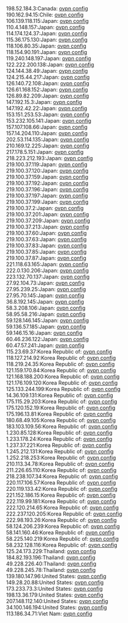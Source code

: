 198.52.184.3:Canada: [ovpn config](vpn/198_52_184_3.ovpn)  
190.162.94.15:Chile: [ovpn config](vpn/190_162_94_15.ovpn)  
106.139.118.115:Japan: [ovpn config](vpn/106_139_118_115.ovpn)  
110.4.148.157:Japan: [ovpn config](vpn/110_4_148_157.ovpn)  
114.174.124.37:Japan: [ovpn config](vpn/114_174_124_37.ovpn)  
115.36.175.130:Japan: [ovpn config](vpn/115_36_175_130.ovpn)  
118.106.80.35:Japan: [ovpn config](vpn/118_106_80_35.ovpn)  
118.154.90.191:Japan: [ovpn config](vpn/118_154_90_191.ovpn)  
119.240.148.197:Japan: [ovpn config](vpn/119_240_148_197.ovpn)  
122.222.200.138:Japan: [ovpn config](vpn/122_222_200_138.ovpn)  
124.144.38.49:Japan: [ovpn config](vpn/124_144_38_49.ovpn)  
124.215.44.217:Japan: [ovpn config](vpn/124_215_44_217.ovpn)  
126.140.72.108:Japan: [ovpn config](vpn/126_140_72_108.ovpn)  
126.61.168.152:Japan: [ovpn config](vpn/126_61_168_152.ovpn)  
126.89.82.209:Japan: [ovpn config](vpn/126_89_82_209.ovpn)  
147.192.15.3:Japan: [ovpn config](vpn/147_192_15_3.ovpn)  
147.192.42.22:Japan: [ovpn config](vpn/147_192_42_22.ovpn)  
153.151.253.53:Japan: [ovpn config](vpn/153_151_253_53.ovpn)  
153.232.105.141:Japan: [ovpn config](vpn/153_232_105_141.ovpn)  
157.107.108.66:Japan: [ovpn config](vpn/157_107_108_66.ovpn)  
157.14.204.110:Japan: [ovpn config](vpn/157_14_204_110.ovpn)  
202.53.114.135:Japan: [ovpn config](vpn/202_53_114_135.ovpn)  
210.169.12.225:Japan: [ovpn config](vpn/210_169_12_225.ovpn)  
217.178.5.151:Japan: [ovpn config](vpn/217_178_5_151.ovpn)  
218.223.212.193:Japan: [ovpn config](vpn/218_223_212_193.ovpn)  
219.100.37.119:Japan: [ovpn config](vpn/219_100_37_119.ovpn)  
219.100.37.120:Japan: [ovpn config](vpn/219_100_37_120.ovpn)  
219.100.37.159:Japan: [ovpn config](vpn/219_100_37_159.ovpn)  
219.100.37.192:Japan: [ovpn config](vpn/219_100_37_192.ovpn)  
219.100.37.196:Japan: [ovpn config](vpn/219_100_37_196.ovpn)  
219.100.37.197:Japan: [ovpn config](vpn/219_100_37_197.ovpn)  
219.100.37.199:Japan: [ovpn config](vpn/219_100_37_199.ovpn)  
219.100.37.2:Japan: [ovpn config](vpn/219_100_37_2.ovpn)  
219.100.37.201:Japan: [ovpn config](vpn/219_100_37_201.ovpn)  
219.100.37.209:Japan: [ovpn config](vpn/219_100_37_209.ovpn)  
219.100.37.213:Japan: [ovpn config](vpn/219_100_37_213.ovpn)  
219.100.37.60:Japan: [ovpn config](vpn/219_100_37_60.ovpn)  
219.100.37.63:Japan: [ovpn config](vpn/219_100_37_63.ovpn)  
219.100.37.83:Japan: [ovpn config](vpn/219_100_37_83.ovpn)  
219.100.37.85:Japan: [ovpn config](vpn/219_100_37_85.ovpn)  
219.100.37.87:Japan: [ovpn config](vpn/219_100_37_87.ovpn)  
221.118.63.165:Japan: [ovpn config](vpn/221_118_63_165.ovpn)  
222.0.130.206:Japan: [ovpn config](vpn/222_0_130_206.ovpn)  
223.132.70.137:Japan: [ovpn config](vpn/223_132_70_137.ovpn)  
27.92.104.73:Japan: [ovpn config](vpn/27_92_104_73.ovpn)  
27.95.239.25:Japan: [ovpn config](vpn/27_95_239_25.ovpn)  
27.95.70.145:Japan: [ovpn config](vpn/27_95_70_145.ovpn)  
36.8.192.145:Japan: [ovpn config](vpn/36_8_192_145.ovpn)  
58.3.208.106:Japan: [ovpn config](vpn/58_3_208_106.ovpn)  
58.95.58.216:Japan: [ovpn config](vpn/58_95_58_216.ovpn)  
59.128.146.145:Japan: [ovpn config](vpn/59_128_146_145.ovpn)  
59.136.57.185:Japan: [ovpn config](vpn/59_136_57_185.ovpn)  
59.146.15.16:Japan: [ovpn config](vpn/59_146_15_16.ovpn)  
60.46.236.122:Japan: [ovpn config](vpn/60_46_236_122.ovpn)  
60.47.57.241:Japan: [ovpn config](vpn/60_47_57_241.ovpn)  
115.23.69.37:Korea Republic of: [ovpn config](vpn/115_23_69_37.ovpn)  
118.127.214.92:Korea Republic of: [ovpn config](vpn/118_127_214_92.ovpn)  
118.219.24.35:Korea Republic of: [ovpn config](vpn/118_219_24_35.ovpn)  
121.159.170.84:Korea Republic of: [ovpn config](vpn/121_159_170_84.ovpn)  
121.168.188.200:Korea Republic of: [ovpn config](vpn/121_168_188_200.ovpn)  
121.176.109.120:Korea Republic of: [ovpn config](vpn/121_176_109_120.ovpn)  
125.133.244.199:Korea Republic of: [ovpn config](vpn/125_133_244_199.ovpn)  
14.36.109.131:Korea Republic of: [ovpn config](vpn/14_36_109_131.ovpn)  
175.115.29.203:Korea Republic of: [ovpn config](vpn/175_115_29_203.ovpn)  
175.120.152.19:Korea Republic of: [ovpn config](vpn/175_120_152_19.ovpn)  
175.196.13.81:Korea Republic of: [ovpn config](vpn/175_196_13_81.ovpn)  
180.68.49.105:Korea Republic of: [ovpn config](vpn/180_68_49_105.ovpn)  
183.103.109.56:Korea Republic of: [ovpn config](vpn/183_103_109_56.ovpn)  
1.230.85.128:Korea Republic of: [ovpn config](vpn/1_230_85_128.ovpn)  
1.233.178.24:Korea Republic of: [ovpn config](vpn/1_233_178_24.ovpn)  
1.237.37.221:Korea Republic of: [ovpn config](vpn/1_237_37_221.ovpn)  
1.245.212.131:Korea Republic of: [ovpn config](vpn/1_245_212_131.ovpn)  
1.252.218.253:Korea Republic of: [ovpn config](vpn/1_252_218_253.ovpn)  
210.113.34.78:Korea Republic of: [ovpn config](vpn/210_113_34_78.ovpn)  
211.226.65.110:Korea Republic of: [ovpn config](vpn/211_226_65_110.ovpn)  
218.238.107.34:Korea Republic of: [ovpn config](vpn/218_238_107_34.ovpn)  
220.117.106.57:Korea Republic of: [ovpn config](vpn/220_117_106_57.ovpn)  
220.119.133.42:Korea Republic of: [ovpn config](vpn/220_119_133_42.ovpn)  
221.152.186.15:Korea Republic of: [ovpn config](vpn/221_152_186_15.ovpn)  
222.119.99.181:Korea Republic of: [ovpn config](vpn/222_119_99_181.ovpn)  
222.120.214.65:Korea Republic of: [ovpn config](vpn/222_120_214_65.ovpn)  
222.237.120.205:Korea Republic of: [ovpn config](vpn/222_237_120_205.ovpn)  
222.98.193.26:Korea Republic of: [ovpn config](vpn/222_98_193_26.ovpn)  
58.124.206.239:Korea Republic of: [ovpn config](vpn/58_124_206_239.ovpn)  
58.141.160.46:Korea Republic of: [ovpn config](vpn/58_141_160_46.ovpn)  
58.225.140.219:Korea Republic of: [ovpn config](vpn/58_225_140_219.ovpn)  
58.232.128.116:Korea Republic of: [ovpn config](vpn/58_232_128_116.ovpn)  
125.24.173.229:Thailand: [ovpn config](vpn/125_24_173_229.ovpn)  
184.82.193.196:Thailand: [ovpn config](vpn/184_82_193_196.ovpn)  
49.228.226.40:Thailand: [ovpn config](vpn/49_228_226_40.ovpn)  
49.228.245.78:Thailand: [ovpn config](vpn/49_228_245_78.ovpn)  
139.180.147.96:United States: [ovpn config](vpn/139_180_147_96.ovpn)  
149.28.20.88:United States: [ovpn config](vpn/149_28_20_88.ovpn)  
173.233.73.3:United States: [ovpn config](vpn/173_233_73_3.ovpn)  
198.13.36.179:United States: [ovpn config](vpn/198_13_36_179.ovpn)  
207.148.112.140:United States: [ovpn config](vpn/207_148_112_140.ovpn)  
34.100.146.194:United States: [ovpn config](vpn/34_100_146_194.ovpn)  
113.186.34.71:Viet Nam: [ovpn config](vpn/113_186_34_71.ovpn)  
